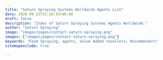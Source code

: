 ```yaml
---
title: "Saturn Spraying Systems Worldwide Agents List"
date: 2020-09-23T15:28:43+06:00
draft: false
description: "Index of Saturn Spraying Systems Agents Worldwide."
author: "Saturn Spraying"
image: "images/pages/contact-saturn-spraying.png"
images: ["images/pages/contact-saturn-spraying.png"]
keywords: "Food Spraying, agents, Value Added resellers; Recommenders"
sitemapexclude: true

---
```

